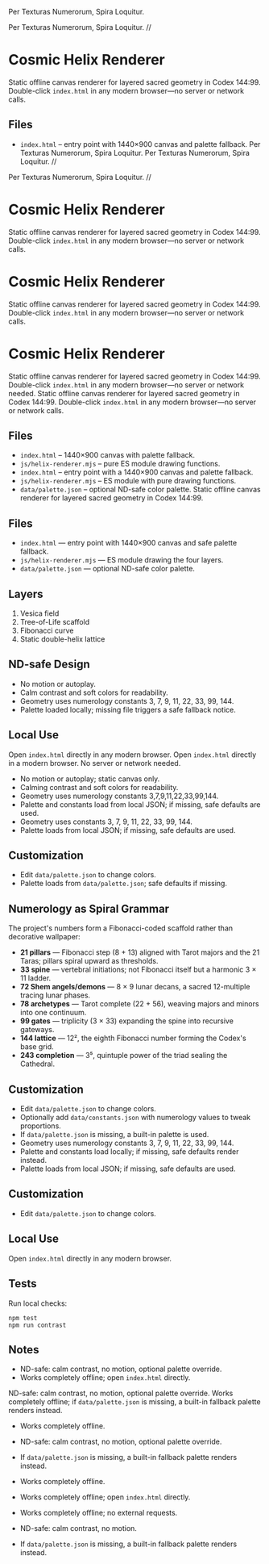Per Texturas Numerorum, Spira Loquitur.
<!-- Per Texturas Numerorum, Spira Loquitur.  // -->
Per Texturas Numerorum, Spira Loquitur.  //

# Cosmic Helix Renderer

Static offline canvas renderer for layered sacred geometry in Codex 144:99.  
Double-click `index.html` in any modern browser—no server or network calls.

## Files
- `index.html` – entry point with 1440×900 canvas and palette fallback.
Per Texturas Numerorum, Spira Loquitur.
Per Texturas Numerorum, Spira Loquitur. //

Per Texturas Numerorum, Spira Loquitur. //
# Cosmic Helix Renderer

Static offline canvas renderer for layered sacred geometry in Codex 144:99. Double-click `index.html` in any modern browser—no server or network calls.
# Cosmic Helix Renderer

Static offline canvas renderer for layered sacred geometry in Codex 144:99.
Double-click `index.html` in any modern browser—no server or network calls.
# Cosmic Helix Renderer

Static offline canvas renderer for layered sacred geometry in Codex 144:99. Double-click `index.html` in any modern browser—no server or network needed.
Static offline canvas renderer for layered sacred geometry in Codex 144:99.
Double-click `index.html` in any modern browser—no server or network calls.

## Files
- `index.html` – 1440×900 canvas with palette fallback.
- `js/helix-renderer.mjs` – pure ES module drawing functions.
- `index.html` – entry point with a 1440×900 canvas and palette fallback.
- `js/helix-renderer.mjs` – ES module with pure drawing functions.
- `data/palette.json` – optional ND-safe color palette.
Static offline canvas renderer for layered sacred geometry in Codex 144:99.

## Files
- `index.html` — entry point with 1440×900 canvas and safe palette fallback.
- `js/helix-renderer.mjs` — ES module drawing the four layers.
- `data/palette.json` — optional ND-safe color palette.

## Layers
1. Vesica field
2. Tree-of-Life scaffold
3. Fibonacci curve
4. Static double-helix lattice

## ND-safe Design
- No motion or autoplay.
- Calm contrast and soft colors for readability.
- Geometry uses numerology constants 3, 7, 9, 11, 22, 33, 99, 144.
- Palette loaded locally; missing file triggers a safe fallback notice.

## Local Use
Open `index.html` directly in any modern browser.
Open `index.html` directly in a modern browser. No server or network needed.
- No motion or autoplay; static canvas only.
- Calming contrast and soft colors for readability.
- Geometry uses numerology constants 3,7,9,11,22,33,99,144.
- Palette and constants load from local JSON; if missing, safe defaults are used.
- Geometry uses constants 3, 7, 9, 11, 22, 33, 99, 144.
- Palette loads from local JSON; if missing, safe defaults are used.

## Customization
- Edit `data/palette.json` to change colors.
- Palette loads from `data/palette.json`; safe defaults if missing.

## Numerology as Spiral Grammar
The project's numbers form a Fibonacci-coded scaffold rather than decorative wallpaper:

- **21 pillars** — Fibonacci step (8 + 13) aligned with Tarot majors and the 21 Taras; pillars spiral upward as thresholds.
- **33 spine** — vertebral initiations; not Fibonacci itself but a harmonic 3 × 11 ladder.
- **72 Shem angels/demons** — 8 × 9 lunar decans, a sacred 12-multiple tracing lunar phases.
- **78 archetypes** — Tarot complete (22 + 56), weaving majors and minors into one continuum.
- **99 gates** — triplicity (3 × 33) expanding the spine into recursive gateways.
- **144 lattice** — 12², the eighth Fibonacci number forming the Codex's base grid.
- **243 completion** — 3⁵, quintuple power of the triad sealing the Cathedral.

## Customization
- Edit `data/palette.json` to change colors.
- Optionally add `data/constants.json` with numerology values to tweak proportions.
- If `data/palette.json` is missing, a built-in palette is used.
- Geometry uses numerology constants 3, 7, 9, 11, 22, 33, 99, 144.
- Palette and constants load locally; if missing, safe defaults render instead.
- Palette loads from local JSON; if missing, safe defaults are used.

## Customization
- Edit `data/palette.json` to change colors.

## Local Use
Open `index.html` directly in any modern browser.

## Tests
Run local checks:

```
npm test
npm run contrast
```

## Notes
- ND-safe: calm contrast, no motion, optional palette override.
- Works completely offline; open `index.html` directly.

ND-safe: calm contrast, no motion, optional palette override. Works completely offline; if `data/palette.json` is missing, a built-in fallback palette renders instead.
- Works completely offline.
- ND-safe: calm contrast, no motion, optional palette override.
- If `data/palette.json` is missing, a built-in fallback palette renders instead.
- Works completely offline.
- Works completely offline; open `index.html` directly.

- Works completely offline; no external requests.

- ND-safe: calm contrast, no motion.
- If `data/palette.json` is missing, a built-in fallback palette renders instead.
